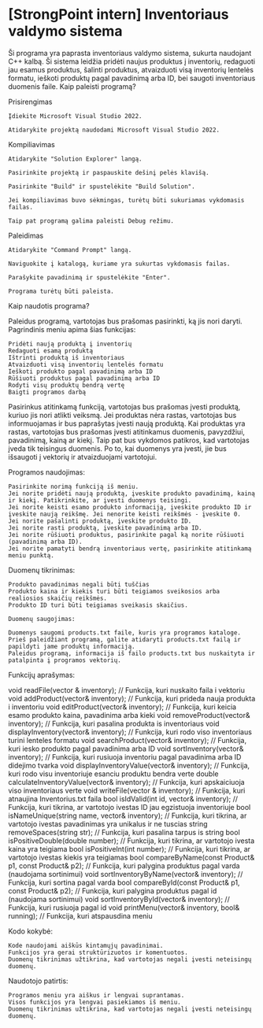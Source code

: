 # [StrongPoint intern] Inventoriaus valdymo sistema

Ši programa yra paprasta inventoriaus valdymo sistema, sukurta naudojant C++ kalbą. Ši sistema leidžia pridėti naujus produktus į inventorių, redaguoti jau esamus produktus, šalinti produktus, atvaizduoti visą inventorių lentelės formatu, ieškoti produktų pagal pavadinimą arba ID, bei saugoti inventoriaus duomenis faile.
Kaip paleisti programą?

Prisirengimas

    Įdiekite Microsoft Visual Studio 2022.

    Atidarykite projektą naudodami Microsoft Visual Studio 2022.

Kompiliavimas

    Atidarykite "Solution Explorer" langą.

    Pasirinkite projektą ir paspauskite dešinį pelės klavišą.

    Pasirinkite "Build" ir spustelėkite "Build Solution".

    Jei kompiliavimas buvo sėkmingas, turėtų būti sukuriamas vykdomasis failas.
    
    Taip pat programą galima paleisti Debug režimu.

Paleidimas

    Atidarykite "Command Prompt" langą.

    Naviguokite į katalogą, kuriame yra sukurtas vykdomasis failas.

    Parašykite pavadinimą ir spustelėkite "Enter".

    Programa turėtų būti paleista.

Kaip naudotis programa?

Paleidus programą, vartotojas bus prašomas pasirinkti, ką jis nori daryti. Pagrindinis meniu apima šias funkcijas:

    Pridėti naują produktą į inventorių
    Redaguoti esamą produktą
    Ištrinti produktą iš inventoriaus
    Atvaizduoti visą inventorių lentelės formatu
    Ieškoti produkto pagal pavadinimą arba ID
    Rūšiuoti produktus pagal pavadinimą arba ID
    Rodyti visų produktų bendrą vertę
    Baigti programos darbą

Pasirinkus atitinkamą funkciją, vartotojas bus prašomas įvesti produktą, kuriuo jis nori atlikti veiksmą. Jei produktas nėra rastas, vartotojas bus informuojamas ir bus paprašytas įvesti naują produktą. Kai produktas yra rastas, vartotojas bus prašomas įvesti atitinkamus duomenis, pavyzdžiui, pavadinimą, kainą ar kiekį. Taip pat bus vykdomos patikros, kad vartotojas įveda tik teisingus duomenis. Po to, kai duomenys yra įvesti, jie bus išsaugoti į vektorių ir atvaizduojami vartotojui.

Programos naudojimas:

    Pasirinkite norimą funkciją iš meniu.
    Jei norite pridėti naują produktą, įveskite produkto pavadinimą, kainą ir kiekį. Patikrinkite, ar įvesti duomenys teisingi.
    Jei norite keisti esamo produkto informaciją, įveskite produkto ID ir įveskite naują reikšmę. Jei nenorite keisti reikšmės - įveskite 0.
    Jei norite pašalinti produktą, įveskite produkto ID.
    Jei norite rasti produktą, įveskite pavadinimą arba ID.
    Jei norite rūšiuoti produktus, pasirinkite pagal ką norite rūšiuoti (pavadinimą arba ID).
    Jei norite pamatyti bendrą inventoriaus vertę, pasirinkite atitinkamą meniu punktą.

Duomenų tikrinimas:

    Produkto pavadinimas negali būti tuščias
    Produkto kaina ir kiekis turi būti teigiamos sveikosios arba realiosios skaičių reikšmės.
    Produkto ID turi būti teigiamas sveikasis skaičius.
    
    Duomenų saugojimas:

    Duomenys saugomi products.txt faile, kuris yra programos kataloge.
    Prieš paleidžiant programą, galite atidaryti products.txt failą ir papildyti jame produktų informaciją.
    Paleidus programą, informacija iš failo products.txt bus nuskaityta ir patalpinta į programos vektorių.

Funkcijų aprašymas:

void readFile(vector <Product>& inventory); // Funkcija, kuri nuskaito faila i vektoriu
void addProduct(vector<Product>& inventory); // Funkcija, kuri prideda nauja produkta i inventoriu
void editProduct(vector<Product>& inventory);   // Funkcija, kuri keicia esamo produkto kaina, pavadinima arba kieki
void removeProduct(vector<Product>& inventory); // Funkcija, kuri pasalina produkta is inventoriaus
void displayInventory(vector<Product>& inventory);  // Funkcija, kuri rodo viso inventoriaus turini lenteles formatu
void searchProduct(vector<Product>& inventory); // Funkcija, kuri iesko produkto pagal pavadinima arba ID
void sortInventory(vector<Product>& inventory); // Funkcija, kuri rusiuoja inventoriu pagal pavadinima arba ID didejimo tvarka
void displayInventoryValue(vector<Product>& inventory); // Funkcija, kuri rodo visu inventoriuje esanciu produktu bendra verte
double calculateInventoryValue(vector<Product>& inventory); // Funkcija, kuri apskaiciuoja viso inventoriaus verte
void writeFile(vector <Product>& inventory); // Funkcija, kuri atnaujina Inventorius.txt faila
bool isIdValid(int id, vector<Product>& inventory); // Funkcija, kuri tikrina, ar vartotojo ivestas ID jau egzistuoja inventoriuje
bool isNameUnique(string name, vector<Product>& inventory); // Funkcija, kuri tikrina, ar vartotojo ivestas pavadinimas yra unikalus ir ne tuscias
string removeSpaces(string str); // Funkcija, kuri pasalina tarpus is string
bool isPositiveDouble(double number);   // Funkcija, kuri tikrina, ar vartotojo ivesta kaina yra teigiama
bool isPositiveInt(int number);   // Funkcija, kuri tikrina, ar vartotojo ivestas kiekis yra teigiamas
bool compareByName(const Product& p1, const Product& p2);   // Funkcija, kuri palygina produktus pagal varda (naudojama sortinimui)
void sortInventoryByName(vector<Product>& inventory);   // Funkcija, kuri sortina pagal varda
bool compareById(const Product& p1, const Product& p2);   // Funkcija, kuri palygina produktus pagal id (naudojama sortinimui)
void sortInventoryById(vector<Product>& inventory);   // Funkcija, kuri rusiuoja pagal id
void printMenu(vector<Product>& inventory, bool& running); // Funkcija, kuri atspausdina meniu
  
Kodo kokybė:

    Kode naudojami aiškūs kintamųjų pavadinimai.
    Funkcijos yra gerai struktūrizuotos ir komentuotos.
    Duomenų tikrinimas užtikrina, kad vartotojas negali įvesti neteisingų duomenų.

Naudotojo patirtis:

    Programos meniu yra aiškus ir lengvai suprantamas.
    Visos funkcijos yra lengvai pasiekiamos iš meniu.
    Duomenų tikrinimas užtikrina, kad vartotojas negali įvesti neteisingų duomenų.

